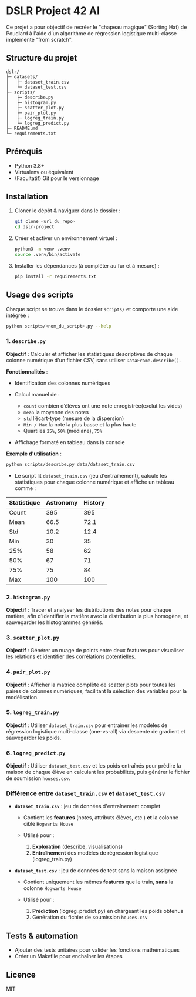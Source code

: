 # DSLR Project 42 AI

Ce projet a pour objectif de recréer le "chapeau magique" (Sorting Hat) de Poudlard à l'aide d'un algorithme de régression logistique multi-classe implémenté "from scratch".

## Structure du projet

```
dslr/
├─ datasets/
│   ├─ dataset_train.csv
│   └─ dataset_test.csv
├─ scripts/
│   ├─ describe.py
│   ├─ histogram.py
│   ├─ scatter_plot.py
│   ├─ pair_plot.py
│   ├─ logreg_train.py
│   └─ logreg_predict.py
├─ README.md
└─ requirements.txt
```

## Prérequis

* Python 3.8+
* Virtualenv ou équivalent
* (Facultatif) Git pour le versionnage

## Installation

1. Cloner le dépôt & naviguer dans le dossier :

   ```bash
   git clone <url_du_repo>
   cd dslr-project
   ```
2. Créer et activer un environnement virtuel :

   ```bash
   python3 -m venv .venv
   source .venv/bin/activate
   ```
3. Installer les dépendances (à compléter au fur et à mesure) :

   ```bash
   pip install -r requirements.txt
   ```

## Usage des scripts

Chaque script se trouve dans le dossier `scripts/` et comporte une aide intégrée :

```bash
python scripts/<nom_du_script>.py --help
```

### 1. `describe.py`

**Objectif** : Calculer et afficher les statistiques descriptives de chaque colonne numérique d'un fichier CSV, sans utiliser `DataFrame.describe()`.

**Fonctionnalités** :

* Identification des colonnes numériques
* Calcul manuel de :

  * `count` combien d’élèves ont une note enregistrée(exclut les vides)
  * `mean` la moyenne des notes
  * `std` l’écart-type (mesure de la dispersion)
  * `Min / Max` la note la plus basse et la plus haute
  * Quartiles `25%`, `50%` (médiane), `75%`
* Affichage formaté en tableau dans la console

**Exemple d'utilisation** :

```bash
python scripts/describe.py data/dataset_train.csv
```

* Le script lit `dataset_train.csv` (jeu d'entraînement), calcule les statistiques pour chaque colonne numérique et affiche un tableau comme :

| Statistique | Astronomy | History |
| ----------- | --------- | ------- |
| Count       | 395       | 395     |
| Mean        | 66.5      | 72.1    |
| Std         | 10.2      | 12.4    |
| Min         | 30        | 35      |
| 25%         | 58        | 62      |
| 50%         | 67        | 71      |
| 75%         | 75        | 84      |
| Max         | 100       | 100     |


### 2. `histogram.py`

**Objectif** : Tracer et analyser les distributions des notes pour chaque matière, afin d'identifier la matière avec la distribution la plus homogène, et sauvegarder les histogrammes générés.

### 3. `scatter_plot.py`

**Objectif** : Générer un nuage de points entre deux features pour visualiser les relations et identifier des corrélations potentielles.

### 4. `pair_plot.py`

**Objectif** :  Afficher la matrice complète de scatter plots pour toutes les paires de colonnes numériques, facilitant la sélection des variables pour la modélisation.

### 5. `logreg_train.py`

**Objectif** : Utiliser `dataset_train.csv` pour entraîner les modèles de régression logistique multi-classe (one-vs-all) via descente de gradient et sauvegarder les poids.

### 6. `logreg_predict.py`

**Objectif** : Utiliser `dataset_test.csv` et les poids entraînés pour prédire la maison de chaque élève en calculant les probabilités, puis générer le fichier de soumission `houses.csv`.

### Différence entre `dataset_train.csv` et `dataset_test.csv`

* **`dataset_train.csv`** : jeu de données d'entraînement complet

  * Contient les **features** (notes, attributs élèves, etc.) **et** la colonne cible `Hogwarts House`
  * Utilisé pour :

    1. **Exploration** (describe, visualisations)
    2. **Entraînement** des modèles de régression logistique (logreg\_train.py)

* **`dataset_test.csv`** : jeu de données de test sans la maison assignée

  * Contient uniquement les mêmes **features** que le train, **sans** la colonne `Hogwarts House`
  * Utilisé pour :

    1. **Prédiction** (logreg\_predict.py) en chargeant les poids obtenus
    2. Génération du fichier de soumission `houses.csv`

## Tests & automation

* Ajouter des tests unitaires pour valider les fonctions mathématiques
* Créer un Makefile pour enchaîner les étapes

## Licence

MIT
